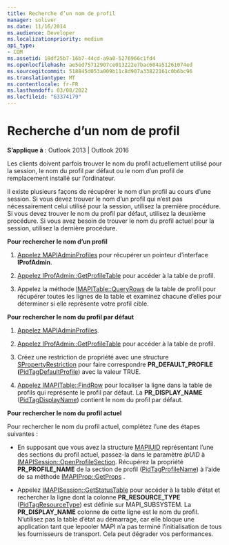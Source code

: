```yaml
---
title: Recherche d’un nom de profil
manager: soliver
ms.date: 11/16/2014
ms.audience: Developer
ms.localizationpriority: medium
api_type:
- COM
ms.assetid: 18df25b7-16b7-44cd-a9a0-5276966c1fd4
ms.openlocfilehash: ae5ed75712907ce013222e7bac604a51261074ed
ms.sourcegitcommit: 518845d053a009b11c8d907a33822161c0b6bc96
ms.translationtype: MT
ms.contentlocale: fr-FR
ms.lasthandoff: 03/08/2022
ms.locfileid: "63374179"
---
```

# <a name="finding-a-profile-name"></a>Recherche d’un nom de profil

  
  
**S’applique à** : Outlook 2013 | Outlook 2016 
  
Les clients doivent parfois trouver le nom du profil actuellement utilisé pour la session, le nom du profil par défaut ou le nom d’un profil de remplacement installé sur l’ordinateur.
  
Il existe plusieurs façons de récupérer le nom d’un profil au cours d’une session. Si vous devez trouver le nom d’un profil qui n’est pas nécessairement celui utilisé pour la session, utilisez la première procédure. Si vous devez trouver le nom du profil par défaut, utilisez la deuxième procédure. Si vous avez besoin de trouver le nom du profil actuel pour la session, utilisez la dernière procédure. 
  
 **Pour rechercher le nom d’un profil**
  
1. [Appelez MAPIAdminProfiles](mapiadminprofiles.md) pour récupérer un pointeur d’interface **IProfAdmin**. 
    
2. [Appelez IProfAdmin::GetProfileTable](iprofadmin-getprofiletable.md) pour accéder à la table de profil. 
    
3. Appelez la méthode [IMAPITable::QueryRows](imapitable-queryrows.md) de la table de profil pour récupérer toutes les lignes de la table et examinez chacune d’elles pour déterminer si elle représente votre profil cible. 
    
 **Pour rechercher le nom du profil par défaut**
  
1. [Appelez MAPIAdminProfiles](mapiadminprofiles.md).
    
2. [Appelez IProfAdmin::GetProfileTable](iprofadmin-getprofiletable.md) pour accéder à la table de profil. 
    
3. Créez une restriction de propriété avec une structure [SPropertyRestriction](spropertyrestriction.md) pour faire correspondre **PR_DEFAULT_PROFILE (**[PidTagDefaultProfile](pidtagdefaultprofile-canonical-property.md)) avec la valeur TRUE.
    
4. [Appelez IMAPITable::FindRow](imapitable-findrow.md) pour localiser la ligne dans la table de profils qui représente le profil par défaut. La **PR_DISPLAY_NAME** ([PidTagDisplayName](pidtagdisplayname-canonical-property.md)) contient le nom du profil par défaut.
    
 **Pour rechercher le nom du profil actuel**
  
Pour rechercher le nom du profil actuel, complétez l’une des étapes suivantes :
  
- En supposant que vous avez la structure [MAPIUID](mapiuid.md) représentant l’une des sections du profil actuel, passez-la dans le paramètre _lpUID_ à [IMAPISession::OpenProfileSection](imapisession-openprofilesection.md). Récupérez la propriété **PR_PROFILE_NAME** de la section de profil ([PidTagProfileName](pidtagprofilename-canonical-property.md)) à l’aide de sa méthode [IMAPIProp::GetProps](imapiprop-getprops.md) . 
    
- Appelez [IMAPISession::GetStatusTable](imapisession-getstatustable.md) pour accéder à la table d’état et rechercher la ligne dont la colonne **PR_RESOURCE_TYPE** ([PidTagResourceType](pidtagresourcetype-canonical-property.md)) est définie sur MAPI_SUBSYSTEM. La **PR_DISPLAY_NAME** colonne de cette ligne est le nom du profil. N’utilisez pas la table d’état au démarrage, car elle bloque une application tant que lepooler MAPI n’a pas terminé l’initialisation de tous les fournisseurs de transport. Cela peut dégrader vos performances. 
    

